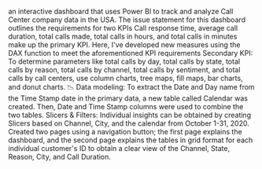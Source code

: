 an interactive dashboard that uses Power BI to track and analyze Call Center company data in the USA.
The issue statement for this dashboard outlines the requirements for two KPIs Call response time, average call duration, total calls made, total calls in hours, and total calls in minutes make up the primary KPI. Here, I've developed new measures using the DAX function to meet the aforementioned KPI requirements
Secondary KPI: To determine parameters like total calls by day, total calls by state, total calls by reason, total calls by channel, total calls by sentiment, and total calls by call centers, use column charts, tree maps, fill maps, bar charts, and donut charts. 📉 
Data modeling: To extract the Date and Day name from the Time Stamp date in the primary data, a new table called Calendar was created. Then, Date and Time Stamp columns were used to combine the two tables. 
Slicers & Filters: Individual insights can be obtained by creating Slicers based on Channel, City, and the calendar from October 1-31, 2020. 
Created two pages using a navigation button; the first page explains the dashboard, and the second page explains the tables in grid format for each individual customer's ID to obtain a clear view of the Channel, State, Reason, City, and Call Duration.
